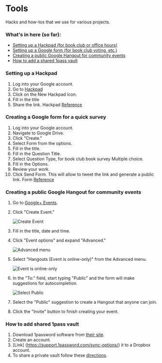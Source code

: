 # Tools

Hacks and how-tos that we use for various projects.

### What's in here (so far):

-  [Setting up a Hackpad (for book club or  office hours)](#hackpad)
-  [Setting up a Google form (for book club voting, etc.)](#google-form)
-  [Creating a public Google Hangout for community events](#public-hangouts)
-  [How to add a shared 1pass vault](#shared-vault)

<a id="hackpad"></a>
### Setting up a Hackpad

1. Log into your Google account.
2. Go to [Hackpad](http://hackpad.com)
3. Click on the New Hackpad icon.
4. Fill in the title
5. Share the link. Hackpad
[Reference](https://hackpad.com/How-to-use-Hackpad-mlZvEsJykI5)

<a id="google-form"></a>
### Creating a Google form for a quick survey

1. Log into your Google account.
2. Navigate to Google Drive.
3. Click "Create."
4. Select Form from the options.
5. Fill in the title.
6. Fill in the Question Title.
7. Select Question Type, for book club book survey Multiple choice.
8. Fill in the Options.
9. Review your work.
10. Click Send Form. This will allow to tweet the link and generate a public link. Form
[Reference](https://support.google.com/docs/answer/87809?hl=en)

<a id="public-hangouts"></a>
### Creating a public Google Hangout for community events

1. Go to [Google+ Events](https://plus.google.com/events).
2. Click "Create Event."

    ![Create Event](http://apps.inn.org/docs/hangouts/create_an_event.png)

3. Fill in the title, date and time.
4. Click "Event options" and expand "Advanced."

    ![Advanced menu](http://apps.inn.org/docs/hangouts/event_advanced_details.png)

5. Select "Hangouts (Event is online-only)" from the Advanced menu.

    ![Event is online-only](http://apps.inn.org/docs/hangouts/event_advanced_details_closeup.png)

6. In the "To:" field, start typing "Public" and the form will make suggestions for autocompletion.

    ![Select Public](http://apps.inn.org/docs/hangouts/event_details_public_invite.png)

7. Select the "Public" suggestion to create a Hangout that anyone can join.
8. Click the "Invite" button to finish creating your event.

<a id="shared-vault"></a>
### How to add shared 1pass vault
1. Download 1password software from [their site](https://agilebits.com/onepassword/mac).
2. Create an account.
3. [Link] (https://support.1password.com/sync-options/) it to a Dropbox account.
4. To share a private vault follow these [directions](https://learn2.agilebits.com/1Password4/Mac/en/Tutorials/share-vault.html).
